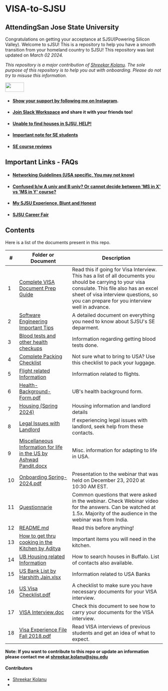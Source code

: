# VISA-to-SJSU

## AttendingSan Jose State University
Congratulations on getting your acceptance at SJSU(Powering Silicon Valley). Welcome to sJSU! This is a repository to help you have a smooth transition from your homeland country to SJSU! This repository was last updated on _March 02 2024._

*This repository is a major contribution of [Shreekar Kolanu]((https://github.com/Skillz619/VISA-to-SJSU)). The sole purpose of this repository is to help you out with onboarding. Please do not try to misuse this information.* 





<img src= "https://media.giphy.com/media/RKKPOi4piK6CUXiUj7/giphy.gif" width="60" height="30">

- #### [Show your support by following me on Instagram](). 
- #### [Join Slack Workspace]() and share it with your friends too!
- #### [Unable to find houses in SJSU, HELP!](https://gist.github.com/snigi-gupta/2f7a6d15d47bf8d3a7d1bd06ba907796)
- #### [Important note for SE students]()
- #### [SE course reviews]()

## Important Links - FAQs
- #### [Networking Guidelines (USA specific, You may not know)](https://gist.github.com/snigi-gupta/90b2ba5fa4d98eb4f529c72e146e0fef)
- #### [Confused b/w A univ and B univ? Or cannot decide between 'MS in X' vs 'MS in Y' course?](https://gist.github.com/snigi-gupta/7ea7ec4a70fba714d6c84fffef2b5ad2)
- #### [My SJSU Experience, Blunt and Honest](https://gist.github.com/snigi-gupta/afc478bfd0a8dde508a6687820df3342)
- #### [SJSU Career Fair](https://gist.github.com/snigi-gupta/2e1acedd0565e40067573514e04be1f5)


## Contents

Here is a list of the documents present in this repo. 

|#| Folder or Document                                                          | Description
|-|-----------------------------------------------------------------------------|-------------
|1|[Complete VISA Document Prep Guide]()                           | Read this if going for Visa Interview. This has a list of all documents you should be carrying to your visa consulate. This file also has an excel sheet of visa interview questions, so you can prepare for you interview well in advance.
|2|[Software Engineering Important Tips ]()                                             | A detailed document on everything you need to know about SJSU's SE deparment.
|3|[Blood tests and other health checkups]()                 | Information regarding getting blood tests done.
|4|[Complete Packing Checklist ]()                             | Not sure what to bring to USA? Use this checklist to pack your luggage.
|5|[Flight related Information ]()                | Information related to flights.
|6|[Health-Background-Form.pdf]()                                                   | UB's health background form.
|7|[Housing (Spring 2024) ]()                                 | Housing information and landlord details
|8|[Legal Issues with Landlord]()                                                   | If experiencing legal issues with landlord, seek help from these contacts.
|9|[Miscellaneous Information for life in the US by Ashwad Pandit.docx]()           | Misc. information for adapting to life in USA.
|10|[Onboarding Spring-2024.pdf]()                                                   | Presentation to the webinar that was held on December 23, 2020 at 10:30 AM EST.
|11|[Questionnarie](")                           | Common questions that were asked in the webinar. Check Webinar video for the answers. Can be watched at 1.5x. Majority of the audience in the webinar was from India.
|12|[README.md](")                                                                   | Read this before anything!
|13|[How to get thru cooking in the Kitchen by Aditya]()                       | Important items you will need in the kitchen.
|14|[UB Housing related Information](")                       | How to search houses in Buffalo. List of contacts also available.
|15|[US Bank List by Harshith Jain.xlsx]()                                          | Information related to USA Banks
|16|[US Visa Checklist.pdf]()                                                       | A checklist to make sure you have necessary documents for your VISA interview.
|17|[VISA Interview.doc]()                                                          | Check this document to see how to carry your documents for the VISA interview.
|18|[Visa Experience File Fall 2018.pdf](")                                          | Read VISA interviews of previous students and get an idea of what to expect.


**Note: If you want to contribute to this repo or update an information please contact me at shreekar.kolanu@sjsu.edu**

#### Contributors
- [Shreekar Kolanu]([https://www.linkedin.com/in/snigi/](https://www.linkedin.com/in/shreekar-kolanu/))
- </br>
